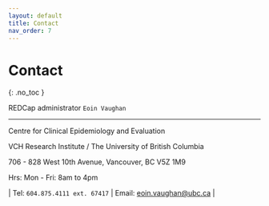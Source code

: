 ```yaml
---
layout: default
title: Contact
nav_order: 7
---
```


# Contact
{: .no_toc }

REDCap administrator
`Eoin Vaughan`

---

Centre for Clinical Epidemiology and Evaluation

VCH Research Institute / The University of British Columbia

706 - 828 West 10th Avenue, Vancouver, BC V5Z 1M9

Hrs: Mon - Fri: 8am to 4pm

| Tel: `604.875.4111 ext. 67417` | Email: <eoin.vaughan@ubc.ca> |




